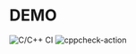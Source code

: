 # DEMO
![C/C++ CI](https://github.com/99002768/DEMO/workflows/C/C++%20CI/badge.svg)
![cppcheck-action](https://github.com/99002768/DEMO/workflows/cppcheck-action/badge.svg)
